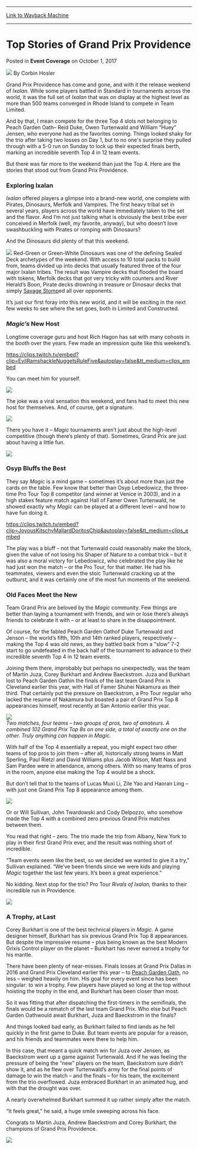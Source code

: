 
---
[Link to Wayback Machine](https://web.archive.org/web/20200527221057/https://magic.wizards.com/en/events/coverage/gppro17/top-stories-2017-10-01)

[_metadata_:author]:- "Corbin Hosler"
[_metadata_:description]:- "Grand Prix Providence has come and gone, and with it the release weekend of Ixalan. While some players battled in Standard in tournaments across the world, it was the full set of Ixalan that was on display at the highest level as more than 500 teams converged in Rhode Island to compete in Team Limited."
[_metadata_:generator]:- "Drupal 7 (http://drupal.org)"
[_metadata_:node]:- "1222196"
[_metadata_:publish_date]:- "2017-10-01"
[_metadata_:source]:- "div-main-content"
[_metadata_:title]:- "Top Stories of Grand Prix Providence"
[_metadata_:wayback_capture_timestamp]:- "2020-05-27 22:10:57"
[_metadata_:wayback_raw_url]:- "https://web.archive.org/web/20200527221057id_/https://magic.wizards.com/en/events/coverage/gppro17/top-stories-2017-10-01"
[_metadata_:wayback_url]:- "https://magic.wizards.com/en/events/coverage/gppro17/top-stories-2017-10-01"
---


Top Stories of Grand Prix Providence
====================================



 Posted in **Event Coverage**
 on October 1, 2017 






![](https://media.magic.wizards.com/styles/auth_small/public/images/person/hosler.jpg)
By Corbin Hosler











Grand Prix Providence has come and gone, and with it the release weekend of *Ixalan.* While some players battled in Standard in tournaments across the world, it was the full set of *Ixalan* that was on display at the highest level as more than 500 teams converged in Rhode Island to compete in Team Limited.


And by that, I mean compete for the three Top 4 slots not belonging to Peach Garden Oath– Reid Duke, Owen Turtenwald and William “Huey” Jensen, who everyone had as the favorites coming. Things looked shaky for the trio after taking two losses on Day 1, but to no one's surprise they pulled through with a 5-0 run on Sunday to lock up their expected finals berth, marking an incredible seventh Top 4 in 12 team events.


But there was far more to the weekend than just the Top 4. Here are the stories that stood out from Grand Prix Providence.


### **Exploring Ixalan**


*Ixalan* offered players a glimpse into a brand-new world, one complete with Pirates, Dinosaurs, Merfolk and Vampires. The first heavy tribal set in several years, players across the world have immediately taken to the set and the flavor. And I’m not just talking what is obviously the best tribe ever conceived in Merfolk (well, my favorite, anyway), but who doesn’t love swashbuckling with Pirates or romping with Dinosaurs?


And the Dinosaurs did plenty of that this weekend.


[![](http://gatherer.wizards.com/Handlers/Image.ashx?type=card&name=CHARGING+MONSTROSAUR)](http://gatherer.wizards.com/Pages/Card/Details.aspx?name=CHARGING+MONSTROSAUR)
Red-Green or Green-White Dinosaurs was one of the defining Sealed Deck archetypes of the weekend. With access to 10 total packs to build from, teams divided up into decks that usually featured three of the four major Ixalan tribes. The result was Vampire decks that flooded the board with tokens, Merfolk decks that got very tricky with counters and River Herald’s Boon, Pirate decks drowning in treasure or Dinosaur decks that simply [Savage Stomp](http://gatherer.wizards.com/Pages/Card/Details.aspx?name=Savage+Stomp)ed all over opponents.


It’s just our first foray into this new world, and it will be exciting in the next few weeks to see where the set goes, both in Limited and Constructed.


### ***Magic’s* New Host**


Longtime coverage guru and host Rich Hagon has sat with many cohosts in the booth over the years. Few made an impression quite like this weekend’s.


<https://clips.twitch.tv/embed?clip=EvilRamshackleNuggetsRuleFive&autoplay=false&tt_medium=clips_embed>


You can meet him for yourself.


**![](https://media.wizards.com/2017/events/gppro17/GP_PVD17_EmptySeat.jpg)**


The joke was a viral sensation this weekend, and fans had to meet this new host for themselves. And, of course, get a signature.


**![](https://media.wizards.com/2017/events/gppro17/GP_PVD17_Hagon1-(002)b.jpg)**


There you have it – *Magic* tournaments aren’t just about the high-level competitive (though there’s plenty of that). Sometimes, Grand Prix are just about having a little fun.


**![](https://media.wizards.com/2017/events/gppro17/GP_PVD17_ChairSig-(002).jpg)**


### **Osyp Bluffs the Best**


They say *Magic* is a mind game – sometimes it’s about more than just the cards on the table. Few know that better than Osyp Lebedowicz, the three-time Pro Tour Top 8 competitor (and winner at Venice in 2003), and in a high stakes feature match against Hall of Famer Owen Turtenwald, he showed exactly why *Magic* can be played at a different level – and how to have fun doing it.


<https://clips.twitch.tv/embed?clip=JoyousKitschyMallardDoritosChip&autoplay=false&tt_medium=clips_embed>


The play was a bluff – not that Turtenwald could reasonably make the block, given the value of not losing his Shaper of Nature to a combat trick – but it was also a moral victory for Lebedowicz, who celebrated the play like he had just won the match – or the Pro Tour, for that matter. He had his teammates, viewers and even the stoic Turtenwald cracking up at the outburst, and it was certainly one of the most fun moments of the weekend.


### **Old Faces Meet the New**


Team Grand Prix are beloved by the *Magic* community. Few things are better than laying a tournament with friends, and win or lose there’s always friends to celebrate it with – or at least to share in the disappointment.


Of course, for the fabled Peach Garden Oathof Duke Turtenwald and Jenson – the world’s fifth, 10th and 14th ranked players, respectively – making the Top 4 was old news, as they battled back from a "slow” 7-2 start to go undefeated in the back half of the tournament to advance to their incredible seventh Top 4 in 12 team events.


Joining them there, improbably but perhaps no unexpectedly, was the team of Martin Juza, Corey Burkhart and Andrew Baeckstrom. Juza and Burkhart lost to Peach Garden Oathin the finals of the last team Grand Prix in Cleveland earlier this year, with Hall of Famer Shuhei Nakamura as their third. That certainly put the pressure on Baeckstrom, a Pro Tour regular who lacked the resume of Nakamura but boasted a pair of Grand Prix Top 8 appearances himself, most recently at San Antonio earlier this year.


**![](https://media.wizards.com/2017/events/gppro17/GP_PVD17_Top4Wide-(002).jpg)**  
*Two matches, four teams – two groups of pros, two of amateurs. A combined 102 Grand Prix Top 8s on one side, a total of exactly one on the other. Truly anything can happen in Magic.*


With half of the Top 4 essentially a repeat, you might expect two other teams of top pros to join them – after all, historically strong teams in Matt Sperling, Paul Rietzl and David Williams plus Jacob Wilson, Matt Nass and Sam Pardee were in attendance, among others. With so many teams of pros in the room, anyone else making the Top 4 would be a shock.


But don’t tell that to the teams of Lucas Muxi Li, Zile Yao and Haoran Ling – with just one Grand Prix Top 8 appearance among them.


**![](https://media.wizards.com/2017/events/gppro17/Team-A.jpg)**


Or or Will Sullivan, John Twardowski and Cody Delpozzo, who somehow made the Top 4 with a combined zero previous Grand Prix matches between them.


You read that right – zero. The trio made the trip from Albany, New York to play in their first Grand Prix ever, and the result was nothing short of incredible.


“Team events seem like the best, so we decided we wanted to give it a try," Sullivan explained. “We’ve been friends since we were kids and playing *Magic* together the last few years. It’s been a great experience."


No kidding. Next stop for the trio? Pro Tour *Rivals of Ixalan,* thanks to their incredible run in Providence.


**![](https://media.wizards.com/2017/events/gppro17/Team-B.jpg)**


### **A Trophy, at Last**


Corey Burkhart is one of the best technical players in *Magic.* A game designer himself, Burkhart has six previous Grand Prix Top 8 appearances. But despite the impressive resume – plus being known as the best Modern Grixis Control player on the planet – Burkhart has never earned a trophy for his mantle.


There have been plenty of near-misses. Finals losses at Grand Prix Dallas in 2016 and Grand Prix Cleveland earlier this year – to [Peach Garden Oath](http://gatherer.wizards.com/Pages/Card/Details.aspx?name=Peach+Garden+Oath), no less – weighed heavily on him. His goal for every event since has been singular: to win a trophy. Few players have played so long at the top without hoisting the trophy in the end, and Burkhart has been closer than most.


So it was fitting that after dispatching the first-timers in the semifinals, the finals would be a rematch of the last team Grand Prix. Who else but Peach Garden Oathwould await Burkhart, Juza and Baeckstrom in the finals?


And things looked bad early, as Burkhart failed to find lands as he fell quickly in the first game to Duke. But team events are popular for a reason, and his friends and teammates were there to help him.


In this case, that meant a quick match win for Juza over Jensen, as Baeckstrom went up a game against Turtenwald. And if he was feeling the pressure of being the “new” players on the team, Baeckstrom sure didn’t show it, and as he flew over Turtenwald’s army for the final points of damage to win the match – and the finals – for his team, the excitement from the trio overflowed. Juza embraced Burkhart in an animated hug, and with that the drought was over.


A nearly overwhelmed Burkhart summed it up rather simply after the match.


“It feels great," he said, a huge smile sweeping across his face.


Congrats to Martin Juza, Andrew Baeckstrom and Corey Burkhart, the champions of Grand Prix Providence.


**![](https://media.wizards.com/2017/events/gppro17/winner_photo.jpg)**







